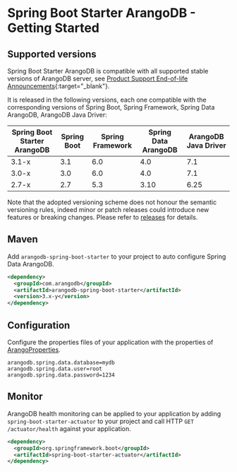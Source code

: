 # Spring Boot Starter ArangoDB - Getting Started

## Supported versions

Spring Boot Starter ArangoDB is compatible with all supported stable versions of ArangoDB server, see 
[Product Support End-of-life Announcements](https://www.arangodb.com/eol-notice){:target="_blank"}.


It is released in the following versions, each one compatible with the corresponding versions of Spring Boot, 
Spring Framework, Spring Data ArangoDB, ArangoDB Java Driver:

| Spring Boot Starter ArangoDB | Spring Boot | Spring Framework | Spring Data ArangoDB | ArangoDB Java Driver |
|------------------------------|-------------|------------------|----------------------|----------------------|
| 3.1-x                        | 3.1         | 6.0              | 4.0                  | 7.1                  |
| 3.0-x                        | 3.0         | 6.0              | 4.0                  | 7.1                  |
| 2.7-x                        | 2.7         | 5.3              | 3.10                 | 6.25                 |


Note that the adopted versioning scheme does not honour the semantic versioning rules, indeed minor or patch
releases could introduce new features or breaking changes. Please refer to 
[releases](https://github.com/arangodb/spring-boot-starter/releases) for details.  


## Maven

Add `arangodb-spring-boot-starter` to your project to auto configure Spring Data ArangoDB.

```xml
<dependency>
  <groupId>com.arangodb</groupId>
  <artifactId>arangodb-spring-boot-starter</artifactId>
  <version>3.x-y</version>
</dependency>
```

## Configuration

Configure the properties files of your application with the properties of [ArangoProperties](https://github.com/mpv1989/spring-boot-starter/blob/master/src/main/java/com/arangodb/springframework/boot/autoconfigure/ArangoProperties.java).

```
arangodb.spring.data.database=mydb
arangodb.spring.data.user=root
arangodb.spring.data.password=1234
```

## Monitor

ArangoDB health monitoring can be applied to your application by adding `spring-boot-starter-actuator` to your project and call HTTP `GET /actuator/health` against your application.

```xml
<dependency>
  <groupId>org.springframework.boot</groupId>
  <artifactId>spring-boot-starter-actuator</artifactId>
</dependency>
```
